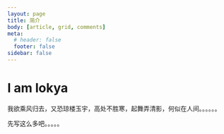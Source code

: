 ```yaml
---
layout: page
title: 简介
body: [article, grid, comments]
meta:
  # header: false
  footer: false
sidebar: false
---
```


# I am lokya

我欲乘风归去，又恐琼楼玉宇，高处不胜寒，起舞弄清影，何似在人间。。。。。。

先写这么多吧。。。。。